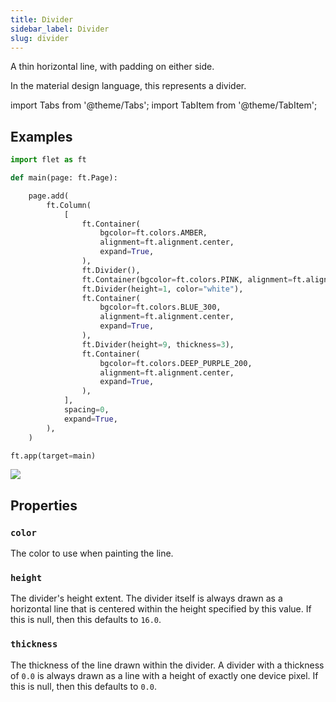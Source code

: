 ```yaml
---
title: Divider
sidebar_label: Divider
slug: divider
---
```


A thin horizontal line, with padding on either side.

In the material design language, this represents a divider.

import Tabs from '@theme/Tabs';
import TabItem from '@theme/TabItem';

## Examples

<Tabs groupId="language">
  <TabItem value="python" label="Python" default>

```python
import flet as ft

def main(page: ft.Page):

    page.add(
        ft.Column(
            [
                ft.Container(
                    bgcolor=ft.colors.AMBER,
                    alignment=ft.alignment.center,
                    expand=True,
                ),
                ft.Divider(),
                ft.Container(bgcolor=ft.colors.PINK, alignment=ft.alignment.center, expand=True),
                ft.Divider(height=1, color="white"),
                ft.Container(
                    bgcolor=ft.colors.BLUE_300,
                    alignment=ft.alignment.center,
                    expand=True,
                ),
                ft.Divider(height=9, thickness=3),
                ft.Container(
                    bgcolor=ft.colors.DEEP_PURPLE_200,
                    alignment=ft.alignment.center,
                    expand=True,
                ),
            ],
            spacing=0,
            expand=True,
        ),
    )

ft.app(target=main)
```
  </TabItem>
</Tabs>

<img src="/img/docs/controls/divider/divider.png" className="screenshot-40" />

## Properties

### `color`

The color to use when painting the line.

### `height`

The divider's height extent. The divider itself is always drawn as a horizontal line that is centered within the height specified by this value. If this is null, then this defaults to `16.0`.

### `thickness`

The thickness of the line drawn within the divider. A divider with a thickness of `0.0` is always drawn as a line with a height of exactly one device pixel. If this is null, then this defaults to `0.0`.
